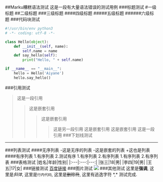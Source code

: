 ##Marku糟糕语法测试
这是一段有大量语法错误的测试用例
###标题测试
#一级标题
##二级标题
###三级标题
####四级标题
#####五级标题
######六级标题
###代码块测试
```py
#!/usr/bin/env python3
# -*- coding: utf-8 -*-

class Hello(object):
	def __init__(self, name):
    	self.name = name
    def say_hello(self):
    	print("Hello, " + self.name)

if __name__ == "__main__":
	hello = Hello('Aiyane')
    hello.say_hello()
```
###引用测试
>这是一段引用
 >>这是嵌套引用
  >>>这是嵌套引用
   >>>>这是另一段引用
>>>这是嵌套引用
  >>这是嵌套引用
>这是一段引用
###下划线测试
---
###列表测试
####无序列表
-这是无序的列表
    -这是嵌套的列表
        +这也是列表
####有序列表
1.有序列表
2.测试有序
    1.有序列表
    2.有序列表
        1.有序列表
        2.有序列表
###表格测试
|姓名|年龄|性别|
|:---|:---:|---:|
|张三|18|男|
|李四|19|男|
|王五|17|女|
###链接测试
[百度链接](https://www.baidu.com "百度")
###图片测试
![](https://www.baidu.com/img/baidu_jgylogo3.gif)
###其他测试
这里是**强调**, 这里是*斜体*, 这里是`行内代码`, 这里是~~删除符~~, 这里有逃逸字符 \*,\* 测试完成.
